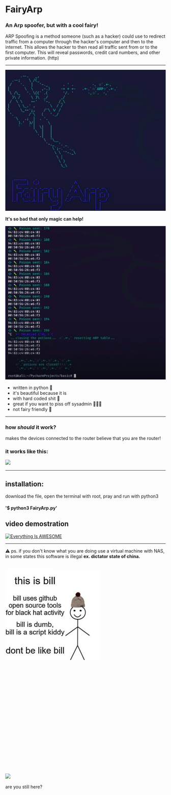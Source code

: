 # FairyArp
### An Arp spoofer, but with a cool fairy!
ARP Spoofing is a method someone (such as a hacker) could use to redirect traffic from a computer through the hacker's computer and then to the internet. This allows the hacker to then read all traffic sent from or to the first computer. This will reveal passwords, credit card numbers, and other private information. (http)
<hr>

<img width="600" src="https://github.com/v1nc3-source/FairyArp/blob/master/screenshot.png?raw=true">
</p> 

<b>It's so bad that only magic can help!</b>


<img width="600" src="https://github.com/v1nc3-source/FairyArp/blob/master/screenshot2.png.png?raw=true">
</p> 

- written in python 🐍
- it's beautiful because it is
- with hard coded shit 💩
- great if you want to piss off sysadmin 👩🏿‍💻
- not fairy friendly 🧚

<hr>

### how _should_ it work?
makes the devices connected to the router believe that you are the router!
<br>
### it works like this:<br>
<img width="400" src="https://media.giphy.com/media/NmerZ36iBkmKk/giphy.gif">
</p> 

<hr>

## installation:

download the file, open the terminal with root, pray and run with python3 

#### '$ python3 FairyArp.py'

## video demostration <br>
[![Everything Is AWESOME](https://img.youtube.com/vi/qQiAEKBOmUg/hqdefault.jpg)](https://youtu.be/qQiAEKBOmUg "Everything Is AWESOME")


<hr>

⚠️ ps. if you don't know what you are doing use a virtual machine with NAS, in some states this software is illegal <b>ex. dictator state of china.</b><br>

<br>
<img width="300" src="https://raw.githubusercontent.com/v1nc3-source/FairyArp/master/bill.jpg">
</p> 


<br>
<br>
<br>
<br>
<br>
<br>
<br>
<br>
<br>
<br>
<br>
<br>
<br>
<br>
<br>
<br>
<br>
<br>
<br>
<br>

<img width="400" src="https://i.kym-cdn.com/photos/images/original/001/349/277/7b6.gif">
</p> 
          are you still here?





